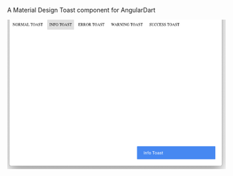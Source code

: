 A Material Design Toast component for AngularDart

![screenshot](https://raw.githubusercontent.com/apptreesoftware/md_toast/master/doc/screenshot.png)
